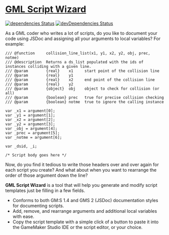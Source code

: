 # [GML Script Wizard](https://mstop4.github.io/gml-script-wizard/)

[![dependencies Status](https://david-dm.org/mstop4/gml-script-wizard/status.svg)](https://david-dm.org/mstop4/gml-script-wizard)
[![devDependencies Status](https://david-dm.org/mstop4/gml-script-wizard/dev-status.svg)](https://david-dm.org/mstop4/gml-script-wizard?type=dev)

As a GML coder who writes a lot of scripts, do you like to document your code using JSDoc and assigning all your arguments to local variables? For example:

    /// @function     collision_line_list(x1, y1, x2, y2, obj, prec, notme)
    /// @description  Returns a ds_list populated with the ids of instances colliding with a given line.
    /// @param        {real}    x1     start point of the collision line
    /// @param        {real}    y1    
    /// @param        {real}    x2     end point of the collision line
    /// @param        {real}    y2    
    /// @param        {object}  obj    object to check for collision (or all)
    /// @param        {boolean} prec   true for precise collision checking
    /// @param        {boolean} notme  true to ignore the calling instance

    var _x1 = argument[0];
    var _y1 = argument[1];
    var _x2 = argument[2];
    var _y2 = argument[3];
    var _obj = argument[4];
    var _prec = argument[5];
    var _notme = argument[6];

    var _dsid, _i;

    /* Script body goes here */

Now, do you find it tedious to write those headers over and over again for each script you create? And what about when you want to rearrange the order of those argument down the line?

**GML Script Wizard** is a tool that will help you generate and modify script templates just be filling in a few fields.

* Conforms to both GM:S 1.4 and GMS 2 (JSDoc) documentation styles for documenting scripts.
* Add, remove, and rearrange arguments and additional local variables with ease.
* Copy the script template with a simple click of a button to paste it into the GameMaker Studio IDE or the script editor, or your choice.
